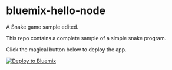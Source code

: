 bluemix-hello-node
================================================================================

A Snake game sample edited.

This repo contains a complete sample of a simple snake program.



Click the magical button below to deploy the app.

[![Deploy to Bluemix](https://bluemix.net/deploy/button.png)](https://bluemix.net/deploy)

